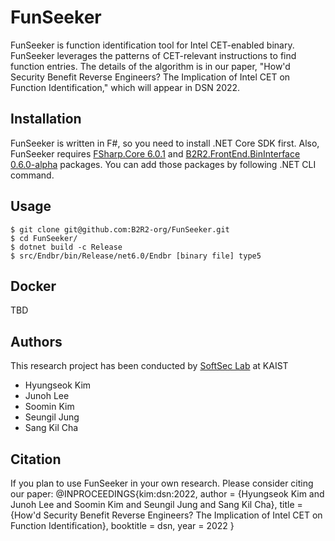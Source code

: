 # FunSeeker
FunSeeker is function identification tool for Intel CET-enabled binary.
FunSeeker leverages the patterns of CET-relevant instructions to find function
entries. The details of the algorithm is in our paper, "How'd Security Benefit
Reverse Engineers? The Implication of Intel CET on Function Identification,"
which will appear in DSN 2022.

## Installation
FunSeeker is written in F#, so you need to install .NET Core SDK first.
Also, FunSeeker requires [FSharp.Core
6.0.1](https://www.nuget.org/packages/FSharp.Core/6.0.1) and
[B2R2.FrontEnd.BinInterface
0.6.0-alpha](https://www.nuget.org/packages/B2R2.FrontEnd.BinInterface/0.6.0-alpha)
packages. You can add those packages by following .NET CLI command.

## Usage
```
$ git clone git@github.com:B2R2-org/FunSeeker.git
$ cd FunSeeker/
$ dotnet build -c Release
$ src/Endbr/bin/Release/net6.0/Endbr [binary file] type5
```

## Docker
TBD

## Authors
This research project has been conducted by [SoftSec Lab](https://softsec.kais.ac.kr) at KAIST
- Hyungseok Kim
- Junoh Lee
- Soomin Kim
- Seungil Jung
- Sang Kil Cha

## Citation
If you plan to use FunSeeker in your own research. Please consider citing our paper:
@INPROCEEDINGS{kim:dsn:2022,
  author = {Hyungseok Kim and Junoh Lee and Soomin Kim and Seungil Jung and Sang Kil Cha},
  title = {How'd Security Benefit Reverse Engineers? The Implication of Intel CET on Function Identification},
  booktitle = dsn,
  year = 2022
}
